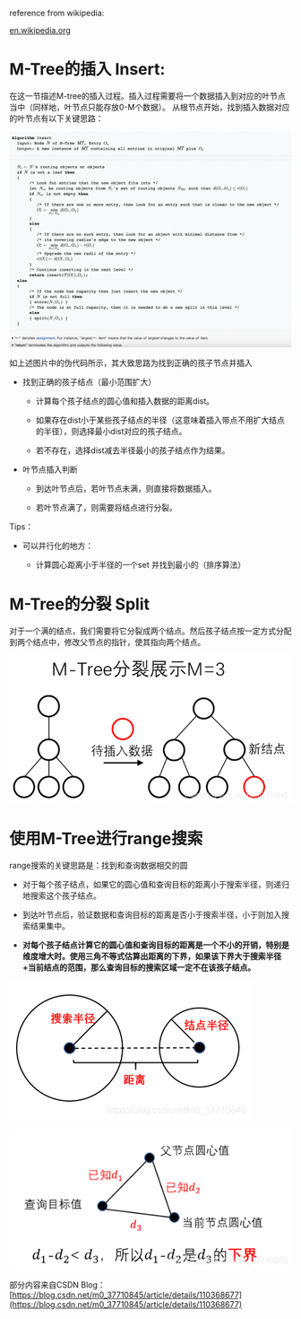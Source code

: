 

reference from wikipedia:

[en.wikipedia.org](https://en.wikipedia.org/wiki/M-tree)

# M-Tree的插入 Insert:

  在这一节描述M-tree的插入过程。插入过程需要将一个数据插入到对应的叶节点当中（同样地，叶节点只能存放0-M个数据）。
从根节点开始，找到插入数据对应的叶节点有以下关键思路：

![image.png](./image.png)



如上述图片中的伪代码所示，其大致思路为找到正确的孩子节点并插入

- 找到正确的孩子结点（最小范围扩大）

  - 计算每个孩子结点的圆心值和插入数据的距离dist。

  - 如果存在dist小于某些孩子结点的半径（这意味着插入带点不用扩大结点的半径），则选择最小dist对应的孩子结点。

  - 若不存在，选择dist减去半径最小的孩子结点作为结果。

- 叶节点插入判断

  - 到达叶节点后，若叶节点未满，则直接将数据插入。

  - 若叶节点满了，则需要将结点进行分裂。

  

Tips：

- 可以并行化的地方：

  - 计算圆心距离小于半径的一个set 并找到最小的（排序算法）

# M-Tree的分裂 Split


对于一个满的结点，我们需要将它分裂成两个结点。然后孩子结点按一定方式分配到两个结点中，修改父节点的指针，使其指向两个结点。

![image.png](./image%201.png)

# 使用M-Tree进行range搜索

range搜索的关键思路是：找到和查询数据相交的圆

- 对于每个孩子结点，如果它的圆心值和查询目标的距离小于搜索半径，则递归地搜索这个孩子结点。

- 到达叶节点后，验证数据和查询目标的距离是否小于搜索半径，小于则加入搜索结果集中。

- **对每个孩子结点计算它的圆心值和查询目标的距离是一个不小的开销，特别是维度增大时。使用三角不等式估算出距离的下界，如果该下界大于搜索半径+当前结点的范围，那么查询目标的搜索区域一定不在该孩子结点。**

![image.png](./image%201%202.png)

![image.png](./image%201%202%203.png)


部分内容来自CSDN Blog：[https://blog.csdn.net/m0_37710845/article/details/110368677](https://blog.csdn.net/m0_37710845/article/details/110368677)

